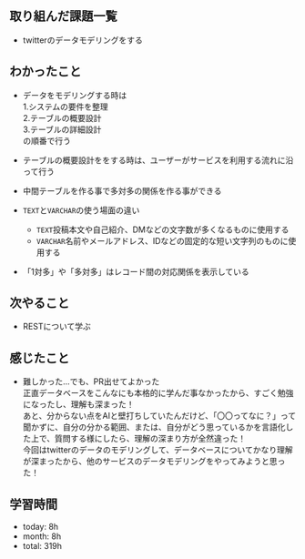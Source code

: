  ##  取り組んだ課題一覧

- twitterのデータモデリングをする

 ##  わかったこと
- データをモデリングする時は<br>1.システムの要件を整理<br>2.テーブルの概要設計<br>3.テーブルの詳細設計<br>の順番で行う

- テーブルの概要設計ををする時は、ユーザーがサービスを利用する流れに沿って行う

- 中間テーブルを作る事で多対多の関係を作る事ができる

- `TEXT`と`VARCHAR`の使う場面の違い
    - `TEXT`投稿本文や自己紹介、DMなどの文字数が多くなるものに使用する
    - `VARCHAR`名前やメールアドレス、IDなどの固定的な短い文字列のものに使用する

- 「1対多」や「多対多」はレコード間の対応関係を表示している

 ##  次やること

- RESTについて学ぶ

 ##  感じたこと

- 難しかった...でも、PR出せてよかった<br>正直データベースをこんなにも本格的に学んだ事なかったから、すごく勉強になったし、理解も深まった！<br>あと、分からない点をAIと壁打ちしていたんだけど、「〇〇ってなに？」って聞かずに、自分の分かる範囲、または、自分がどう思っているかを言語化した上で、質問する様にしたら、理解の深まり方が全然違った！<br>今回はtwitterのデータのモデリングして、データベースについてかなり理解が深まったから、他のサービスのデータモデリングをやってみようと思った！

 ##  学習時間
- today: 8h
- month: 8h
- total: 319h

